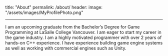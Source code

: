 title: "About"
permalink: /about/
header:
  image: "/assets/images/MyProfilePhoto.png"
  ___

  I am an upcoming graduate from the Bachelor’s Degree for Game Programming at LaSalle College Vancouver.
   I am eager to start my career in the game industry. I am a highly motivated programmer with over 2 years of hands-on C++ experience.
   I have experience building game engine systems as well as working with commercial engines such as Unity.
